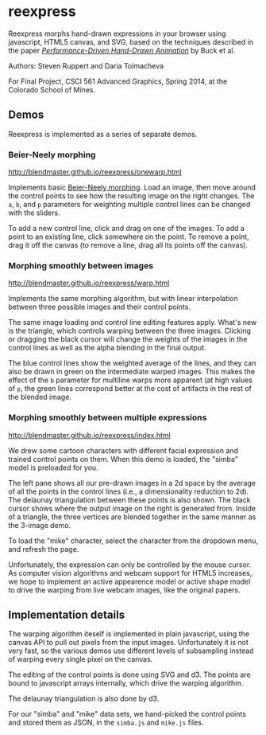 reexpress
=========

Reexpress morphs hand-drawn expressions in your browser using javascript, HTML5
canvas, and SVG, based on the techniques described in the paper [_Performance-Driven Hand-Drawn
Animation_][0] by Buck et al.

Authors: Steven Ruppert and Daria Tolmacheva

For Final Project, CSCI 561 Advanced Graphics, Spring 2014, at the Colorado
School of Mines.

## Demos

Reexpress is implemented as a series of separate demos.

### Beier-Neely morphing

http://blendmaster.github.io/reexpress/onewarp.html

Implements basic [Beier-Neely morphing][1]. Load an image, then move around the
control points to see how the resulting image on the right changes. The `a`, `b`,
and `p` parameters for weighting multiple control lines can be changed with the
sliders.

To add a new control line, click and drag on one of the images. To add a point to
an existing line, click somewhere on the point. To remove a point, drag it off the
canvas (to remove a line, drag all its points off the canvas).

### Morphing smoothly between images

http://blendmaster.github.io/reexpress/warp.html

Implements the same morphing algorithm, but with linear interpolation between
three possible images and their control points.

The same image loading and control line editing features apply. What's new is
the triangle, which controls warping between the three images. Clicking or
dragging the black cursor will change the weights of the images in the
control lines as well as the alpha blending in the final output.

The blue control lines show the weighted average of the lines, and they
can also be drawn in green on the intermediate warped images. This makes
the effect of the `b` parameter for multiline warps more apparent (at
high values of `p`, the green lines correspond better at the cost of artifacts
in the rest of the blended image.

### Morphing smoothly between multiple expressions

http://blendmaster.github.io/reexpress/index.html

We drew some cartoon characters with different facial expression and trained control
points on them. When this demo is loaded, the "simba" model is preloaded for you.

The left pane shows all our pre-drawn images in a 2d space by the average of all the
points in the control lines (i.e., a dimensionality reduction to 2d). The delaunay
triangulation between these points is also shown. The black cursor shows where the
output image on the right is generated from. Inside of a triangle, the three vertices
are blended together in the same manner as the 3-image demo.

To load the "mike" character, select the character from the dropdown menu, and refresh
the page.

Unfortunately, the expression can only be controlled by the mouse cursor. As computer
vision algorithms and webcam support for HTML5 increases, we hope to implement
an active appearence model or active shape model to drive the warping from live
webcam images, like the original papers.

## Implementation details

The warping algorithm iteself is implemented in plain javascript, using the
canvas API to pull out pixels from the input images. Unfortunately it is not
very fast, so the various demos use different levels of subsampling instead of
warping every single pixel on the canvas.

The editing of the control points is done using SVG and d3. The points are bound
to javascript arrays internally, which drive the warping algorithm.

The delaunay triangulation is also done by d3.

For our "simba" and "mike" data sets, we hand-picked the control points and
stored them as JSON, in the `simba.js` and `mike.js` files.

[0]: http://gfx.cs.princeton.edu/gfx/pubs/Buck_2000_PHA/index.php
[1]: http://www.hammerhead.com/thad/morph.html
